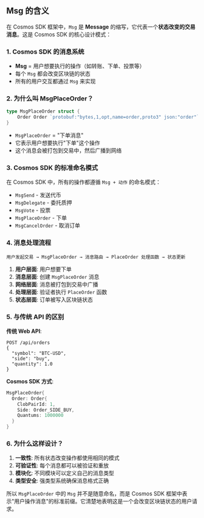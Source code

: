 ## Msg 的含义

在 Cosmos SDK 框架中，`Msg` 是 **Message** 的缩写，它代表一个**状态改变的交易消息**。这是 Cosmos SDK 的核心设计模式：

### 1. Cosmos SDK 的消息系统
- **Msg** = 用户想要执行的操作（如转账、下单、投票等）
- 每个 `Msg` 都会改变区块链的状态
- 所有的用户交互都通过 `Msg` 来实现

### 2. 为什么叫 MsgPlaceOrder？

```go
type MsgPlaceOrder struct {
    Order Order `protobuf:"bytes,1,opt,name=order,proto3" json:"order"`
}
```

- `MsgPlaceOrder` = "下单消息"
- 它表示用户想要执行"下单"这个操作
- 这个消息会被打包到交易中，然后广播到网络

### 3. Cosmos SDK 的标准命名模式

在 Cosmos SDK 中，所有的操作都遵循 `Msg + 动作` 的命名模式：

- `MsgSend` - 发送代币
- `MsgDelegate` - 委托质押
- `MsgVote` - 投票
- `MsgPlaceOrder` - 下单
- `MsgCancelOrder` - 取消订单

### 4. 消息处理流程

```
用户发起交易 → MsgPlaceOrder → 消息路由 → PlaceOrder 处理函数 → 状态更新
```

1. **用户层面**: 用户想要下单
2. **消息层面**: 创建 `MsgPlaceOrder` 消息
3. **网络层面**: 消息被打包到交易中广播
4. **处理层面**: 验证者执行 `PlaceOrder` 函数
5. **状态层面**: 订单被写入区块链状态

### 5. 与传统 API 的区别

**传统 Web API**:
```
POST /api/orders
{
  "symbol": "BTC-USD",
  "side": "buy",
  "quantity": 1.0
}
```

**Cosmos SDK 方式**:
```go
MsgPlaceOrder{
  Order: Order{
    ClobPairId: 1,
    Side: Order_SIDE_BUY,
    Quantums: 1000000
  }
}
```

### 6. 为什么这样设计？

1. **一致性**: 所有状态改变操作都使用相同的模式
2. **可验证性**: 每个消息都可以被验证和重放
3. **模块化**: 不同模块可以定义自己的消息类型
4. **类型安全**: 强类型系统确保消息格式正确

所以 `MsgPlaceOrder` 中的 `Msg` 并不是随意命名，而是 Cosmos SDK 框架中表示"用户操作消息"的标准前缀。它清楚地表明这是一个会改变区块链状态的用户请求。
        